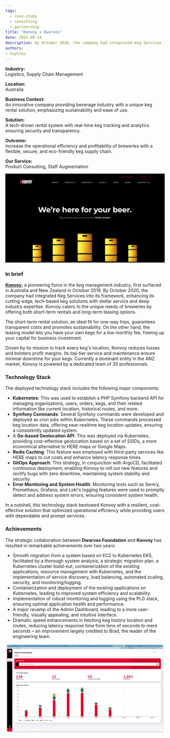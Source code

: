 ```yaml
---
tags:
  - case-study
  - consulting
  - partnership
title: "Konvoy x Dwarves"
date: 2023-09-14
description: By October 2020, the company had integrated Keg Services into its framework, enhancing its cutting-edge, tech-based keg solutions with stellar service and deep industry expertise. Konvoy caters to the unique needs of breweries by offering both short-term rentals and long-term leasing options.
authors: 
- huytieu
---
```

**Industry:**\
Logistics, Supply Chain Management

**Location:**\
Australia

**Business Context:**\
An innovative company providing beverage industry with a unique keg rental solution, emphasizing sustainability and ease of use.

**Solution:**\
A tech-driven rental system with real-time keg tracking and analytics ensuring security and transparency.

**Outcome:**\
Increase the operational efficiency and profitability of breweries with a flexible, secure, and eco-friendly keg supply chain.

**Our Service:**\
Product Consulting, Staff Augmentation

![](assets/konvoy-x-dwarves_9dc23633d853a046448b04fd5b43f189_md5.webp)

### In brief
**[Konvoy](http://konvoykegs.com/)**, a pioneering force in the keg management industry, first surfaced in Australia and New Zealand in October 2019. By October 2020, the company had integrated Keg Services into its framework, enhancing its cutting-edge, tech-based keg solutions with stellar service and deep industry expertise. Konvoy caters to the unique needs of breweries by offering both short-term rentals and long-term leasing options.

The short-term rental solution, an ideal fit for one-way trips, guarantees transparent costs and promotes sustainability. On the other hand, the leasing model lets you have your own kegs for a low monthly fee, freeing up your capital for business investment.

Driven by its mission to track every keg's location, Konvoy reduces losses and bolsters profit margins. Its top-tier service and maintenance ensure minimal downtime for your kegs. Currently a dominant entity in the ANZ market, Konvoy is powered by a dedicated team of 30 professionals.

### Technology Stack
The deployed technology stack includes the following major components:
- **Kubernetes**: This was used to establish a PHP Symfony backend API for managing organizations, users, orders, kegs, and their related information like current location, historical routes, and more.
- **Symfony Commands**: Several Symfony commands were developed and deployed as cron jobs within Kubernetes. These commands processed keg location data, offering near-realtime keg location updates, ensuring a consistently updated system.
- A **Go-based Geolocation API**: This was deployed via Kubernetes, providing cost-effective geolocation based on a set of SSIDs, a more economical alternative to HERE maps or Google Maps.
- **Redis Caching**: This feature was employed with third-party services like HERE maps to cut costs and enhance latency response times.
- **GitOps Approach**: This strategy, in conjunction with ArgoCD, facilitated continuous deployment, enabling Konvoy to roll out new features and rectify bugs with zero downtime, maintaining system stability and security.
- **Error Monitoring and System Health**: Monitoring tools such as Sentry, Prometheus, Grafana, and Loki's logging features were used to promptly detect and address system errors, ensuring consistent system health.

In a nutshell, this technology stack bestowed Konvoy with a resilient, cost-effective solution that optimized operational efficiency while providing users with dependable and prompt services.

### Achievements
The strategic collaboration between **Dwarves Foundation** and **Konvoy** has resulted in remarkable achievements over two years:
- Smooth migration from a system based on EC2 to Kubernetes EKS, facilitated by a thorough system analysis, a strategic migration plan, a Kubernetes cluster build-out, containerization of the existing applications, resource management with Kubernetes, and the implementation of service discovery, load balancing, automated scaling, security, and monitoring/logging.
- Containerization and deployment of the existing applications on Kubernetes, leading to improved system efficiency and scalability.
- Implementation of robust monitoring and logging using the PLG stack, ensuring optimal application health and performance.
- A major revamp of the Admin Dashboard, leading to a more user-friendly, visually appealing, and intuitive interface.
- Dramatic speed enhancements in fetching keg history location and routes, reducing latency response time from tens of seconds to mere seconds – an improvement largely credited to Brad, the leader of the engineering team.

![](assets/konvoy-x-dwarves_82158455a3c4433253d356e1b4a3accb_md5.webp)
